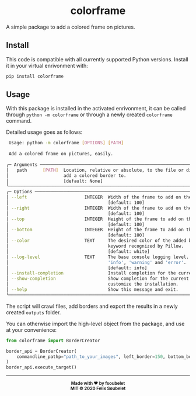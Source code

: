 <h1 align="center">
  <b>colorframe</b>
</h1>

A simple package to add a colored frame on pictures.

## Install

This code is compatible with all currently supported Python versions.
Install it in your virtual enrivonment with:

```bash
pip install colorframe
```

## Usage

With this package is installed in the activated enrivonment, it can be called through `python -m colorframe` or through a newly created `colorframe` command.

Detailed usage goes as follows:

```bash
 Usage: python -m colorframe [OPTIONS] [PATH]                                                  
                                                                                               
 Add a colored frame on pictures, easily.                                                      
                                                                                               
╭─ Arguments ─────────────────────────────────────────────────────────────────────────────────╮
│   path      [PATH]  Location, relative or absolute, to the file or directory of files to    │
│                     add a colored border to.                                                │
│                     [default: None]                                                         │
╰─────────────────────────────────────────────────────────────────────────────────────────────╯
╭─ Options ───────────────────────────────────────────────────────────────────────────────────╮
│ --left                      INTEGER  Width of the frame to add on the left image edge.      │
│                                      [default: 100]                                         │
│ --right                     INTEGER  Width of the frame to add on the right image edge.     │
│                                      [default: 100]                                         │
│ --top                       INTEGER  Height of the frame to add on the top image edge.      │
│                                      [default: 100]                                         │
│ --bottom                    INTEGER  Height of the frame to add on the bottom image edge.   │
│                                      [default: 100]                                         │
│ --color                     TEXT     The desired color of the added border. Should be a     │
│                                      keyword recognized by Pillow.                          │
│                                      [default: white]                                       │
│ --log-level                 TEXT     The base console logging level. Can be 'debug',        │
│                                      'info', 'warning' and 'error'.                         │
│                                      [default: info]                                        │
│ --install-completion                 Install completion for the current shell.              │
│ --show-completion                    Show completion for the current shell, to copy it or   │
│                                      customize the installation.                            │
│ --help                               Show this message and exit.                            │
╰─────────────────────────────────────────────────────────────────────────────────────────────╯
```

The script will crawl files, add borders and export the results in a newly created `outputs` folder.

You can otherwise import the high-level object from the package, and use at your convenience:

```python
from colorframe import BorderCreator

border_api = BorderCreator(
    commandline_pathp="path_to_your_images", left_border=150, bottom_border=112, color="blue"
)
border_api.execute_target()
```

---

<div align="center">
  <sub><strong>Made with ♥︎ by fsoubelet</strong></sub>
  <br>
  <sub><strong>MIT &copy 2020 Felix Soubelet</strong></sub>
</div>
